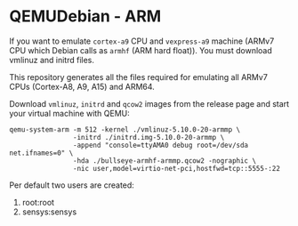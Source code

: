 # QEMUDebian - ARM

If you want to emulate `cortex-a9` CPU and `vexpress-a9` machine (ARMv7 CPU which Debian calls as `armhf` (ARM hard float)). You must download vmlinuz and initrd files.

This repository generates all the files required for emulating all ARMv7 CPUs (Cortex-A8, A9, A15) and ARM64.

Download `vmlinuz`, `initrd` and `qcow2` images from the release page and start your virtual machine with QEMU:

```
qemu-system-arm -m 512 -kernel ./vmlinuz-5.10.0-20-armmp \
                -initrd ./initrd.img-5.10.0-20-armmp \
                -append "console=ttyAMA0 debug root=/dev/sda net.ifnames=0" \
                -hda ./bullseye-armhf-armmp.qcow2 -nographic \
                -nic user,model=virtio-net-pci,hostfwd=tcp::5555-:22
```

Per default two users are created:

1. root:root
2. sensys:sensys
